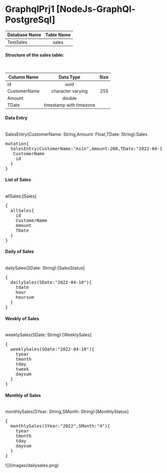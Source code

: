 # GraphqlPrj1 [NodeJs-GraphQl-PostgreSql]

| Database Name       | Table Name      |
| ------------- |:-------------:|
| TestSales      | sales |

<h4>Structure of the sales table:</h4><br>

| Column Name       | Data Type           | Size  |
| ------------- |:-------------:| -----:|
| id      | uuid |  |
| CustomerName      | character varying      |   255 |
| Amount | double      |     |
| TDate | timestamp with timezone      |     |

<h4>Data Entry</h4><br>
SalesEntry(CustomerName: String,Amount: Float,TDate: String):Sales
<pre>
mutation{
  SalesEntry(CustomerName:"Asin",Amount:200,TDate:"2022-04-10"){
   CustomerName
  	id
  }
}
</pre>
<h4>List of Sales</h4><br>
allSales:[Sales]
<pre>
{
  allSales{
    id
    CustomerName
    Amount
    TDate
  }
}
</pre>
<h4>Daily of Sales</h4><br>
dailySales(SDate: String):[SalesStatus]
<pre>
{
  dailySales(SDate:"2022-04-10"){
    tdate
    hour
    hoursum
  }
}
</pre>
<h4>Weekly of Sales</h4><br>
weeklySales(SDate: String):[WeeklySales]
<pre>
{
  weeklySales(SDate:"2022-04-10"){
    tyear
    tmonth
    tday
    tweek
    daysum
  }
}
</pre>
<h4>Monthly of Sales</h4><br>
monthlySales(SYear: String,SMonth: String):[MonthlyStatus]
<pre>
{
  monthlySales(SYear:"2022",SMonth:"4"){
    tyear
    tmonth
    tday
    daysum
  }
}
</pre>
![](images/dailysales.png)